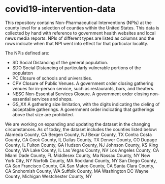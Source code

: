 # covid19-intervention-data
This repository contains Non-Pharmaceutical Interventions (NPIs) at the county level for a selection of counties within the United States. This data is collected by hand with reference to government health websites and local news media reports. NPIs of different types are listed as columns and the rows indicate when that NPI went into effect for that particular locality.

The NPIs defined are:
- SD
  Social Distancing of the general population.
- SDO
  Social Distancing of particularly vulnerable portions of the populaton
- PC
  Closure of schools and universities.
- CPV
  Closure of Public Venues. A government order closing gathering venues for in-person service, such as restaurants, bars, and theaters. 
- NESC
  Non-Essential Services Closure. A government order closing non-essential services and shops.
- GS_XX
  A gathering size limitation, with the digits indicating the cieling of acceptable gatherings. A government order indicating that gatherings above that size are prohibited.



We are working on expanding and updating the dataset in the changing circumstances. As of today, the dataset includes the counties listed below: 
Alameda County, CA
Bergen County, NJ
Bexar County, TX
Contra Costa County, CA
Cook County, IL
Dallas County, TX
Denver County, CO
Dupage County, IL
Fulton County, GA
Hudson County, NJ
Johnson County, KS
King County, WA
Lake County, IL
Las Vegas County, NV
Los Angeles County, CA
Miami Dade County, FL
Middlesex County, Ma
Nassau County, NY
New York City, NY
Norfolk County, MA
Rockland County, NY
San Diego County, CA
San Francisco County, CA
San Mateo County, CA
Santa Clara County, CA
Snohomish County, WA
Suffolk County, MA
Washington DC
Wayne County, Michigan
Westchester County, NY


